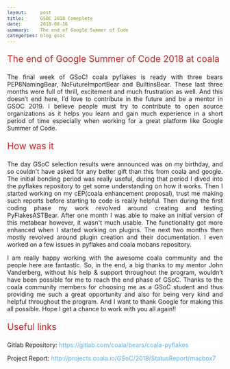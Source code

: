 ```yaml
---
layout:     post
title:      GSOC 2018 Comeplete
date:       2018-08-16
summary:    The end of Google Summer of Code
categories: blog gsoc
---
```


<p class="heading">The end of Google Summer of Code 2018 at coala</p>
<p class="content">
The final week of GSoC! coala pyflakes is ready with three bears PEP8NamingBear,
NoFutureImportBear and BuiltinsBear. These last three months were full of thrill,
excitement and much frustration as well. And this doesn’t end here,
I’d love to contribute in the future and be a mentor in GSOC 2019.
I believe people must try to contribute to open source organizations as it
helps you learn and gain much experience in a short period of time
especially when working for a great platform like Google Summer of Code.
<p>

<p class="heading">How was it</p>
<p class="content">
The day GSoC selection results were announced was on my birthday, and so
couldn't have asked for any better gift than this from coala and google.
The initial bonding period was really useful, during that period I dived into the
pyflakes repository to get some understanding on how it works. Then I started
working on my cEP(coala enhancement proposal), trust me making such reports
before starting to code is really helpful. Then during the first coding
phase my work revolved around creating and testing PyFlakesASTBear. After
one month I was able to make an initial version of this metabear however, it
wasn't much usable. The functionality got more enhanced when I started working
on plugins. The next two months then mostly revolved around plugin creation
and their documentation. I even worked on a few issues in pyflakes and coala
mobans repository.
</p>

<p class="content">
I am really happy working with the awesome coala community and the people
here are fantastic. So, in the end, a big thanks to my mentor John Vanderberg,
without his help & support throughout the program, wouldn’t have been possible
for me to reach the end phase of GSoC. Thanks to the coala community members
for choosing me as a GSoC student and thus providing me such a great opportunity
and also for being very kind and helpful throughout the program.
And I want to thank Google for making this all possible.
Hope I get a chance to work with you all again!!
</p>

<p class="heading">Useful links</p>
<p class="content">
Gitlab Repository: <span style="color:#5dade2;">https://gitlab.com/coala/bears/coala-pyflakes</span>
</p>
<p class="content">
</p>
Project Report: <span style="color:#5dade2;">http://projects.coala.io/GSoC/2018/StatusReport/macbox7</span>
</p>

<style>
.heading {
    color:#c62828;
    font-size:1.5em;
}

.content {
    text-align:justify;
    background: #ffffff;
}

a.hyperlink {
    color:#b71c1c;
    text-decoration-color: red !important;
}

a.hyperlink:hover, a.hyperlink:active {
    color:#c51162;
    text-decoration-color: red !important;
}

pre {
  font-size:0.9em;
}

.highlight {
  color: #c62828;
  font-family: Optima, sans-serif;
}
</style>
